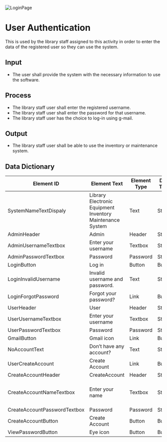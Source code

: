 ![LoginPage](https://github.com/JakePatolilic/vsulib-ms/assets/114040840/e2a4742f-facc-4106-bbdc-a2a6b1a6d24f)
# User Authentication
This is used by the library staff assigned to this activity in order to enter the data of the registered user so they can use the system.
## Input
- The user shall provide the system with the necessary information to use the software.

## Process
- The library staff user shall enter the registered username.
-	The library staff user shall enter the password for that username.
-	The library staff user has the choice to log-in using g-mail.

## Output
-	The library staff user shall be able to use the inventory or maintenance system.

## Data Dictionary
| Element ID               | Element Text                    | Element Type | Data Type | Required? | Rules                   |
|--------------------------|---------------------------------|--------------|-----------|-----------|-------------------------|
| SystemNameTextDispaly    | Library Electronic Equipment Inventory Maintenance System | Text         | String    |           |                         |
| AdminHeader              | Admin                           | Header       | String    |           |                         |
| AdminUsernameTextbox     | Enter your username             | Textbox      | String    | Yes       |                         |
| AdminPasswordTextbox     | Password                        | Password     | String    | Yes       | Masked                  |
| LoginButton              | Log in                          | Button       | Button    |           |                         |
| LoginInvalidUsername     | Invalid username and password.  | Text         | String    |           | Hidden                  |
| LoginForgotPassword      | Forgot your password?           | Link         | Button    |           | Hidden                  |
| UserHeader               | User                            | Header       | String    |           |                         |
| UserUsernameTextbox      | Enter your username             | Textbox      | String    |           |                         |
| UserPasswordTextbox      | Password                        | Password     | String    | Yes       | Masked                  |
| GmailButton              | Gmail icon                      | Link         | Button    |           |                         |
| NoAccountText            | Don’t have any account?        | Text         | String    |           |                         |
| UserCreateAccount        | Create Account                  | Link         | Button    |           |                         |
| CreateAccountHeader      | CreateAccount                   | Header       | String    |           |                         |
| CreateAccountNameTextbox | Enter your name                 | Textbox      | String    | Yes       | Name must not be empty  |
| CreateAccountPasswordTextbox | Password                   | Password     | String    | Yes       | Masked                  |
| CreateAccountButton      | Create Account                  | Button       | Button    |           |                         |
| ViewPasswordButton       | Eye icon                        | Button       | Button    |           |                         |

